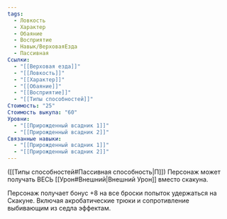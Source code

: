 ```yaml
---
tags:
  - Ловкость
  - Характер
  - Обаяние
  - Восприятие
  - Навык/ВерховаяЕзда
  - Пассивная
Ссылки:
  - "[[Верховая езда]]"
  - "[[Ловкость]]"
  - "[[Характер]]"
  - "[[Обаяние]]"
  - "[[Восприятие]]"
  - "[[Типы способностей]]"
Стоимость: "25"
Стоимость выкупа: "60"
Уровни:
  - "[[Прирожденный всадник 1]]"
  - "[[Прирожденный всадник 2]]"
Связанные навыки:
  - "[[Прирожденный всадник 1]]"
  - "[[Прирожденный всадник 2]]"
---
```

([[Типы способностей#Пассивная способность|П]]) Персонаж может получать ВЕСЬ [[Урон#Внешний|Внешний Урон]] вместо скакуна. 

Персонаж получает бонус +8 на все броски попыток удержаться на Скакуне. Включая акробатические трюки и сопротивление выбивающим из седла эффектам. 